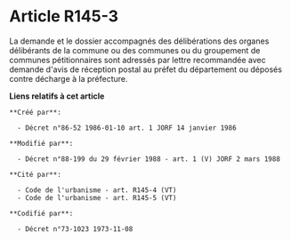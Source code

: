 # Article R145-3

La demande et le dossier accompagnés des délibérations des organes délibérants de la commune ou des communes ou du groupement
de communes pétitionnaires sont adressés par lettre recommandée avec demande d'avis de réception postal au préfet du
département ou déposés contre décharge à la préfecture.

**Liens relatifs à cet article**

	**Créé par**:

	  - Décret n°86-52 1986-01-10 art. 1 JORF 14 janvier 1986

	**Modifié par**:

	  - Décret n°88-199 du 29 février 1988 - art. 1 (V) JORF 2 mars 1988

	**Cité par**:

	  - Code de l'urbanisme - art. R145-4 (VT)
	  - Code de l'urbanisme - art. R145-5 (VT)

	**Codifié par**:

	  - Décret n°73-1023 1973-11-08
